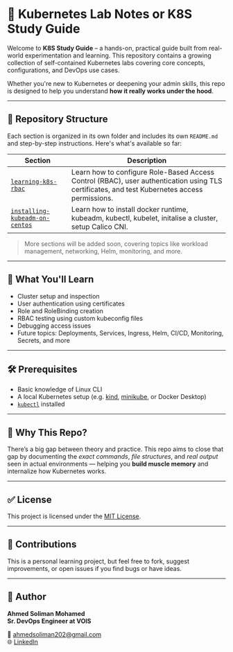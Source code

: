 # 🚀 Kubernetes Lab Notes or K8S Study Guide

Welcome to **K8S Study Guide** – a hands-on, practical guide built from real-world experimentation and learning. This repository contains a growing collection of self-contained Kubernetes labs covering core concepts, configurations, and DevOps use cases.

Whether you're new to Kubernetes or deepening your admin skills, this repo is designed to help you understand **how it really works under the hood**.

---

## 📘 Repository Structure

Each section is organized in its own folder and includes its own `README.md` and step-by-step instructions. Here's what's available so far:

| Section | Description |
|--------|-------------|
| [`learning-k8s-rbac`](./learning-k8s-rbac/README.md) | Learn how to configure Role-Based Access Control (RBAC), user authentication using TLS certificates, and test Kubernetes access permissions. |
| [`installing-kubeadm-on-centos`](./installing-kubeadm-on-centos/README.md) | Learn how to install docker runtime, kubeadm, kubectl, kubelet, initalise a cluster, setup Calico CNI. |

> More sections will be added soon, covering topics like workload management, networking, Helm, monitoring, and more.

---

## 🧱 What You'll Learn

- Cluster setup and inspection
- User authentication using certificates
- Role and RoleBinding creation
- RBAC testing using custom kubeconfig files
- Debugging access issues
- Future topics: Deployments, Services, Ingress, Helm, CI/CD, Monitoring, Secrets, and more

---

## 🛠 Prerequisites

- Basic knowledge of Linux CLI
- A local Kubernetes setup (e.g. [kind](https://kind.sigs.k8s.io/), [minikube](https://minikube.sigs.k8s.io/), or Docker Desktop)
- [`kubectl`](https://kubernetes.io/docs/tasks/tools/) installed

---

## 📌 Why This Repo?

There’s a big gap between theory and practice. This repo aims to close that gap by documenting the *exact commands*, *file structures*, and *real output* seen in actual environments — helping you **build muscle memory** and internalize how Kubernetes works.

---

## ✅ License

This project is licensed under the [MIT License](LICENSE).

---

## 🙌 Contributions

This is a personal learning project, but feel free to fork, suggest improvements, or open issues if you find bugs or have ideas.

---

## 📣 Author

**Ahmed Soliman Mohamed**  
**Sr. DevOps Engineer at VOIS**  

📧 [ahmedsoliman202@gmail.com](mailto:ahmedsoliman202@gmail.com)  
🌐 [LinkedIn](https://www.linkedin.com/in/ahmed-soliman-moh/)